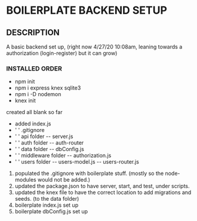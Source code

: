 # BOILERPLATE BACKEND SETUP

## DESCRIPTION 
A basic backend set up, (right now 4/27/20 10:08am, leaning towards a authorization (login-register) but it can grow) 


### INSTALLED ORDER

- npm init
- npm i express 
      knex 
      sqlite3 
- npm i -D nodemon
- knex init

created all blank so far
- added index.js
- '   ' .gitignore
- '   ' api folder
        -- server.js
- '   ' auth folder
        -- auth-router
- '   ' data folder
        -- dbConfig.js
- '   ' middleware folder
        -- authorization.js
- '   ' users folder
        -- users-model.js
        -- users-router.js

1. populated the .gitignore with boilerplate stuff. (mostly so the node-modules would not be added.)
2. updated the package.json to have server, start, and test, under scripts.
3. updated the knex file to have the correct location to add migrations and seeds. (to the data folder)
4. boilerplate index.js set up
5. boilerplate dbConfig.js set up